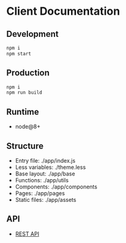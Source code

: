 # Client Documentation

## Development 
```js
npm i
npm start
```

## Production 
```js
npm i
npm run build 
```

## Runtime
* node@8+

## Structure
* Entry file: ./app/index.js
* Less variables: ./theme.less
* Base layout: ./app/base
* Functions: ./app/utils
* Components: ./app/components
* Pages: ./app/pages
* Static files: ./app/assets

## API
* [REST API](http://39.104.108.82:3001/doc/index.html)
